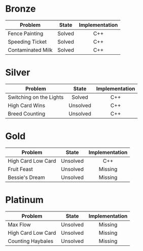 # Bronze
| Problem        | State           | Implementation  |
| ------------- |:---------------:| :--------------:|
| Fence Painting | Solved          | C++            |
| Speeding Ticket | Solved          | C++            |
| Contaminated Milk | Solved          | C++            |
# Silver
| Problem        | State           | Implementation  |
| ------------- |:---------------:| :--------------:|
| Switching on the Lights | Solved          | C++            |
| High Card Wins | Unsolved          | C++            |
| Breed Counting | Unsolved          | C++            |
# Gold
| Problem        | State           | Implementation  |
| ------------- |:---------------:| :--------------:|
| High Card Low Card | Unsolved          | C++            |
| Fruit Feast | Unsolved          | Missing            |
| Bessie's Dream | Unsolved          | Missing            |
# Platinum
| Problem        | State           | Implementation  |
| ------------- |:---------------:| :--------------:|
| Max Flow | Unsolved          | Missing            |
| High Card Low Card | Unsolved          | Missing            |
| Counting Haybales | Unsolved          | Missing            |
